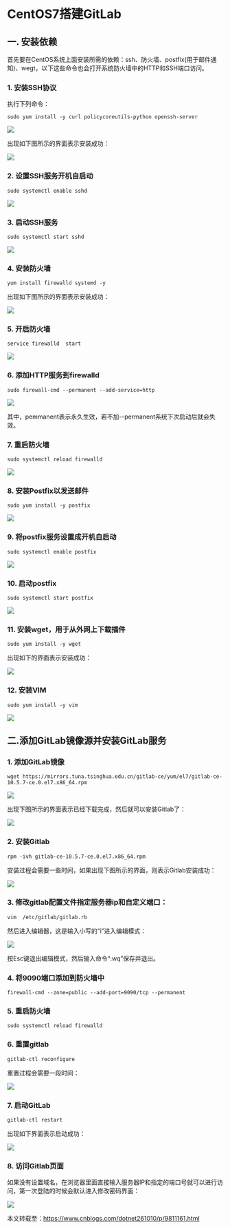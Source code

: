 # CentOS7搭建GitLab

## 一. 安装依赖

首先要在CentOS系统上面安装所需的依赖：ssh、防火墙、postfix(用于邮件通知)、wegt，以下这些命令也会打开系统防火墙中的HTTP和SSH端口访问。

### 1. 安装SSH协议

执行下列命令：

```shell
sudo yum install -y curl policycoreutils-python openssh-server
```

![](../images/52.png)

出现如下图所示的界面表示安装成功：

![](../images/53.png)

### 2. 设置SSH服务开机自启动

```shell
sudo systemctl enable sshd
```

![](../images/54.png)

### 3. 启动SSH服务

```shell
sudo systemctl start sshd
```

![](../images/55.png)

### 4. 安装防火墙

```shell
yum install firewalld systemd -y
```

出现如下图所示的界面表示安装成功：

![](../images/56.png)

### 5. 开启防火墙

```shell
service firewalld  start
```

![](../images/57.png)

### 6. 添加HTTP服务到firewalld

```shell
sudo firewall-cmd --permanent --add-service=http
```

![](../images/58.png)

其中，pemmanent表示永久生效，若不加--permanent系统下次启动后就会失效。

### 7. 重启防火墙

```shell
sudo systemctl reload firewalld
```

![](../images/59.png)

### 8. 安装Postfix以发送邮件

```shell
sudo yum install -y postfix
```

![](../images/60.png)

### 9. 将postfix服务设置成开机自启动

```shell
sudo systemctl enable postfix
```

![](../images/61.png)

### 10. 启动postfix

```shell
sudo systemctl start postfix
```

![](../images/62.png)

### 11. 安装wget，用于从外网上下载插件

```shell
sudo yum install -y wget
```

出现如下的界面表示安装成功：

![](../images/63.png)

### 12. 安装VIM

```shell
sudo yum install -y vim 
```

![](../images/64.png)



## 二.添加GitLab镜像源并安装GitLab服务

### 1. 添加GitLab镜像

```shell
wget https://mirrors.tuna.tsinghua.edu.cn/gitlab-ce/yum/el7/gitlab-ce-10.5.7-ce.0.el7.x86_64.rpm
```

![](../images/65.png)

出现下图所示的界面表示已经下载完成，然后就可以安装Gitlab了：

![](../images/66.png)

### 2. 安装Gitlab

```shell
rpm -ivh gitlab-ce-10.5.7-ce.0.el7.x86_64.rpm
```

安装过程会需要一些时间，如果出现下图所示的界面，则表示Gitlab安装成功：

![](../images/67.png)

### 3. 修改gitlab配置文件指定服务器ip和自定义端口：

```shell
vim  /etc/gitlab/gitlab.rb
```

然后进入编辑器，这是输入小写的“i”进入编辑模式：

![](../images/68.png)

按Esc键退出编辑模式，然后输入命令“:wq”保存并退出。

### 4. 将9090端口添加到防火墙中

```shell
firewall-cmd --zone=public --add-port=9090/tcp --permanent 
```

### 5. 重启防火墙

```shell
sudo systemctl reload firewalld
```

### 6. 重置gitlab

```shell
gitlab-ctl reconfigure
```

重置过程会需要一段时间：

![](../images/69.png)

### 7. 启动GitLab

```shell
gitlab-ctl restart
```

出现如下界面表示启动成功：

![](../images/70.png)

### 8. 访问Gitlab页面

如果没有设置域名，在浏览器里面直接输入服务器IP和指定的端口号就可以进行访问，第一次登陆的时候会默认进入修改密码界面：

![](../images/80.png)

本文转载至：<https://www.cnblogs.com/dotnet261010/p/9811161.html>